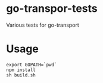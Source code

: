 # go-transpor-tests

Various tests for go-transport

# Usage

    export GOPATH=`pwd`
    npm install
    sh build.sh
